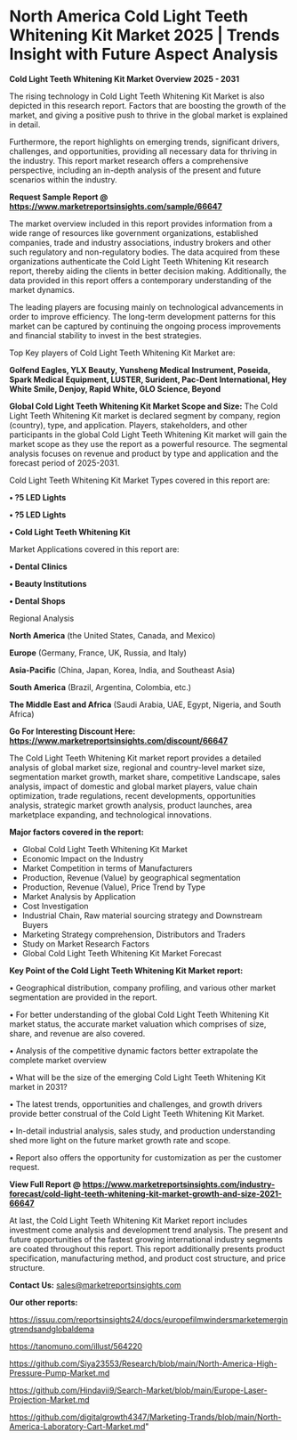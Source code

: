 # North America Cold Light Teeth Whitening Kit Market 2025 | Trends Insight with Future Aspect Analysis

<Strong> Cold Light Teeth Whitening Kit Market Overview 2025 - 2031</strong>

The rising technology in Cold Light Teeth Whitening Kit Market is also depicted in this research report. Factors that are boosting the growth of the market, and giving a positive push to thrive in the global market is explained in detail.

Furthermore, the report highlights on emerging trends, significant drivers, challenges, and opportunities, providing all necessary data for thriving in the industry. This report market research offers a comprehensive perspective, including an in-depth analysis of the present and future scenarios within the industry.

<strong>Request Sample Report @ <a href=https://www.marketreportsinsights.com/sample/66647>https://www.marketreportsinsights.com/sample/66647</a></strong>

The market overview included in this report provides information from a wide range of resources like government organizations, established companies, trade and industry associations, industry brokers and other such regulatory and non-regulatory bodies. The data acquired from these organizations authenticate the Cold Light Teeth Whitening Kit research report, thereby aiding the clients in better decision making. Additionally, the data provided in this report offers a contemporary understanding of the market dynamics.

The leading players are focusing mainly on technological advancements in order to improve efficiency. The long-term development patterns for this market can be captured by continuing the ongoing process improvements and financial stability to invest in the best strategies.

Top Key players of Cold Light Teeth Whitening Kit Market are:

<strong>Golfend Eagles, YLX Beauty, Yunsheng Medical Instrument, Poseida, Spark Medical Equipment, LUSTER, Surident, Pac-Dent International, Hey White Smile, Denjoy, Rapid White, GLO Science, Beyond</strong>

<strong><b>Global Cold Light Teeth Whitening Kit Market Scope and Size:</b></strong>
The Cold Light Teeth Whitening Kit market is declared segment by company, region (country), type, and application. Players, stakeholders, and other participants in the global Cold Light Teeth Whitening Kit market will gain the market scope as they use the report as a powerful resource. The segmental analysis focuses on revenue and product by type and application and the forecast period of 2025-2031.

Cold Light Teeth Whitening Kit Market Types covered in this report are:

<strong>• ?5 LED Lights

• ?5 LED Lights

• Cold Light Teeth Whitening Kit</strong>

Market Applications covered in this report are:

<strong>• Dental Clinics

• Beauty Institutions

• Dental Shops</strong> 

Regional Analysis

<strong>North America</strong> (the United States, Canada, and Mexico)

<strong>Europe</strong> (Germany, France, UK, Russia, and Italy)

<strong>Asia-Pacific</strong> (China, Japan, Korea, India, and Southeast Asia)

<strong>South America</strong> (Brazil, Argentina, Colombia, etc.)

<strong>The Middle East and Africa</strong> (Saudi Arabia, UAE, Egypt, Nigeria, and South Africa)

<strong>Go For Interesting Discount Here: <a href=https://www.marketreportsinsights.com/discount/66647>https://www.marketreportsinsights.com/discount/66647</a></strong>

The Cold Light Teeth Whitening Kit market report provides a detailed analysis of global market size, regional and country-level market size, segmentation market growth, market share, competitive Landscape, sales analysis, impact of domestic and global market players, value chain optimization, trade regulations, recent developments, opportunities analysis, strategic market growth analysis, product launches, area marketplace expanding, and technological innovations.

<strong><b>Major factors covered in the report:</b></strong>
<ul>
  <li>Global Cold Light Teeth Whitening Kit Market </li>
  <li>Economic Impact on the Industry</li>
  <li>Market Competition in terms of Manufacturers</li>
  <li>Production, Revenue (Value) by geographical segmentation</li>
  <li>Production, Revenue (Value), Price Trend by Type</li>
  <li>Market Analysis by Application</li>
  <li>Cost Investigation</li>
  <li>Industrial Chain, Raw material sourcing strategy and Downstream Buyers</li>
  <li>Marketing Strategy comprehension, Distributors and Traders</li>
  <li>Study on Market Research Factors</li>
  <li>Global Cold Light Teeth Whitening Kit Market Forecast</li>
</ul>

<strong><b>Key Point of the Cold Light Teeth Whitening Kit Market report:</b></strong>

• Geographical distribution, company profiling, and various other market segmentation are provided in the report.

• For better understanding of the global Cold Light Teeth Whitening Kit market status, the accurate market valuation which comprises of size, share, and revenue are also covered.

• Analysis of the competitive dynamic factors better extrapolate the complete market overview

• What will be the size of the emerging Cold Light Teeth Whitening Kit market in 2031?

• The latest trends, opportunities and challenges, and growth drivers provide better construal of the Cold Light Teeth Whitening Kit Market.

• In-detail industrial analysis, sales study, and production understanding shed more light on the future market growth rate and scope.

• Report also offers the opportunity for customization as per the customer request.

<strong><b>View Full Report @ <a href=https://www.marketreportsinsights.com/industry-forecast/cold-light-teeth-whitening-kit-market-growth-and-size-2021-66647>https://www.marketreportsinsights.com/industry-forecast/cold-light-teeth-whitening-kit-market-growth-and-size-2021-66647</a></b></strong>


At last, the Cold Light Teeth Whitening Kit Market report includes investment come analysis and development trend analysis. The present and future opportunities of the fastest growing international industry segments are coated throughout this report. This report additionally presents product specification, manufacturing method, and product cost structure, and price structure.

<strong>Contact Us:</strong>
sales@marketreportsinsights.com

<strong>Our other reports:</strong>

<a href=https://issuu.com/reportsinsights24/docs/europefilmwindersmarketemergingtrendsandglobaldema>https://issuu.com/reportsinsights24/docs/europefilmwindersmarketemergingtrendsandglobaldema</a>

<a href=https://tanomuno.com/illust/564220>https://tanomuno.com/illust/564220</a>

<a href=https://github.com/Siya23553/Research/blob/main/North-America-High-Pressure-Pump-Market.md>https://github.com/Siya23553/Research/blob/main/North-America-High-Pressure-Pump-Market.md</a>

<a href=https://github.com/Hindavii9/Search-Market/blob/main/Europe-Laser-Projection-Market.md>https://github.com/Hindavii9/Search-Market/blob/main/Europe-Laser-Projection-Market.md</a>

<a href=https://github.com/digitalgrowth4347/Marketing-Trands/blob/main/North-America-Laboratory-Cart-Market.md>https://github.com/digitalgrowth4347/Marketing-Trands/blob/main/North-America-Laboratory-Cart-Market.md</a>"
